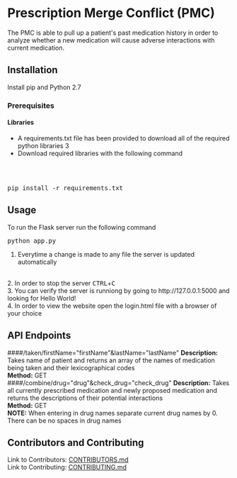 # Prescription Merge Conflict (PMC)
The PMC is able to pull up a patient's past medication history in order to analyze whether a new medication will cause adverse interactions with current medication.

## Installation
Install pip and Python 2.7

### Prerequisites
#### Libraries
* A requirements.txt file has been provided to download all of the required python libraries 3
* Download required libraries with the following command
<br>
<br>
<pre>pip install -r requirements.txt</pre>

## Usage
To run the Flask server run the following command
<pre>python app.py</pre>
1. Everytime a change is made to any file the server is updated automatically
<br>
2. In order to stop the server <kbd>CTRL</kbd>+<kbd>C</kbd>
<br>
3. You can verify the server is runniong by going to http://127.0.0.1:5000 and looking for Hello World!
<br>
4. In order to view the website open the login.html file with a browser of your choice

## API Endpoints
####/taken/firstName="firstName"&lastName="lastName"
<strong>Description:</strong> Takes name of patient and returns an array of the names of medication being taken and their lexicographical codes
<br>
<strong>Method:</strong> GET
<br>
####/combine/drug="drug"&check_drug="check_drug"
<strong>Description:</strong> Takes all currently prescribed medication and newly proposed medication and returns the descriptions of their potential interactions
<br>
<strong>Method:</strong> GET
<br>
<strong>NOTE:</strong> When entering in drug names separate current drug names by 0. There can be no spaces in drug names

## Contributors and Contributing
Link to Contributors: <a href="CONTRIBUTORS.md">CONTRIBUTORS.md</a>
<br>
Link to Contributing: <a href="CONTRIBUTING.md">CONTRIBUTING.md</a>
